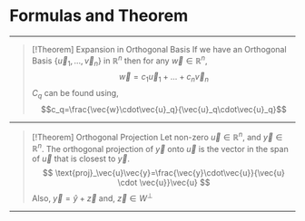 # Formulas and Theorem
***
>[!Theorem] Expansion in Orthogonal Basis
> If we have an Orthogonal Basis $\{ \vec{u}_1, \dots ,\vec{v}_n \}$  in $\mathbb{R}^n$ then for any $\vec{w} \in \mathbb{R}^n$,
> $$
> \vec{w} = c_1 \vec{u}_1+ \dots + c_n \vec{v}_n
> $$
> $C_q$ can be found using,
> $$c_q=\frac{\vec{w}\cdot\vec{u}_q}{\vec{u}_q\cdot\vec{u}_q}$$
	
***
>[!Theorem] Orthogonal Projection
>Let non-zero $\vec{u} \in \mathbb{R}^n$, and $\vec{y} \in \mathbb{R}^n$. The orthogonal projection of $\vec{y}$ onto $\vec{u}$ is the vector in the span of $\vec{u}$ that is closest to $\vec{y}$.
>$$
>\text{proj}_\vec{u}\vec{y}=\frac{\vec{y}\cdot\vec{u}}{\vec{u} \cdot \vec{u}}\vec{u}
>$$
>Also, $\vec{y}=\hat{y}+\vec{z}$ and, $\vec{z} \in W^\perp$

***

